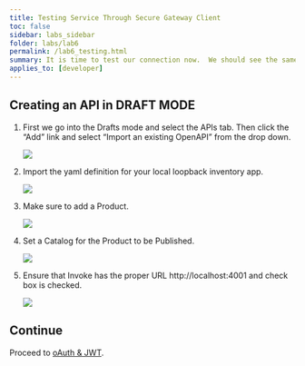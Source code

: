```yaml
---
title: Testing Service Through Secure Gateway Client
toc: false
sidebar: labs_sidebar
folder: labs/lab6
permalink: /lab6_testing.html
summary: It is time to test our connection now.  We should see the same results as if we were accessing this service locally. 
applies_to: [developer]
---
```

 

## Creating an API in DRAFT MODE

1. First we go into the Drafts mode and select the APIs tab. Then click the “Add” link and select “Import an existing OpenAPI” from the drop down.

    ![](./images/captures/cloud-import-api.png)

1. Import the yaml definition for your local loopback inventory app. 

    ![](./images/captures/import-swagger.png)

1. Make sure to add a Product. 

    ![](./images/captures/import-addproduct.png)

1. Set a Catalog for the Product to be Published. 

    ![](./images/captures/import-publishing.png)

1. Ensure that Invoke has the proper URL http://localhost:4001 and check box is checked. 

    ![](./images/captures/verify-sg-cloud-2.png)


## Continue

Proceed to [oAuth & JWT](lab7_overview.html).